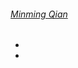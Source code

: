 ---
---

<html lang="en">
<head>
	<meta charset="UTF-8">
	<title></title>
	<link rel="stylesheet" type="text/css" href="/css/style.css">
	<link rel="stylesheet" href="//maxcdn.bootstrapcdn.com/font-awesome/4.3.0/css/font-awesome.min.css">	
	<style type="text/css"></style>
</head>

<body>
	<div id="content">
		<div id="text">
			<div id="name">
			<a href="/home/">
				<h6>Minming Qian</h6>
			</a>
			</div>
		</div>
	</div>	
	<ul class="buttons">
		<li>
			<a href="https://www.facebook.com/qian.minming"><i id="social" class="fa fa-facebook-square fa-5x social-fb"></i></a>
		</li>
		<li>
			<a href="http://www.weibo.com/fofore"><i id="social" class="fa fa-weibo fa-5x social-wb"></i></a>
		</li>
	</ul>
</body>
</html>
